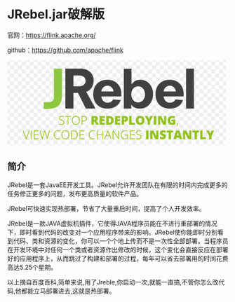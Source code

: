 # JRebel.jar破解版



官网：https://flink.apache.org/

github：https://github.com/apache/flink



![img](assets/20200809035921.jpg)



## 简介

JRebel是一套JavaEE开发工具。JRebel允许开发团队在有限的时间内完成更多的任务修正更多的问题，发布更高质量的软件产品。

JRebel可快速实现热部署，节省了大量重启时间，提高了个人开发效率。

JRebel是一款JAVA虚拟机插件，它使得JAVA程序员能在不进行重部署的情况下，即时看到代码的改变对一个应用程序带来的影响。JRebel使你能即时分别看到代码、类和资源的变化，你可以一个个地上传而不是一次性全部部署。当程序员在开发环境中对任何一个类或者资源作出修改的时候，这个变化会直接反应在部署好的应用程序上，从而跳过了构建和部署的过程，每年可以省去部署用的时间花费高达5.25个星期。

以上摘自百度百科,简单来说,用了Jreble,你启动一次,就能一直搞,不管你怎么改代码,他都能立马部署进去,这就是热部署。